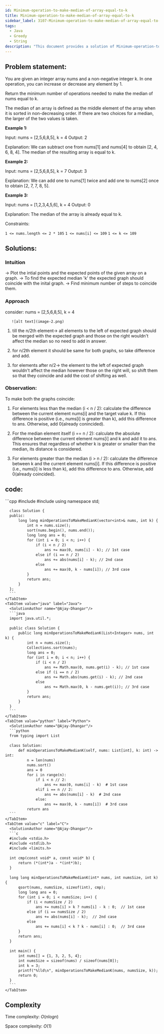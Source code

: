 ```yaml
---
id: Minimum-operation-to-make-median-of-array-equal-to-k
title: Minimum-operation-to-make-median-of-array-equal-to-k
sidebar_label: 3107-Minimum-operation-to-make-median-of-array-equal-to-k
tags:
  - Java
  - Greedy
  - String
description: "This document provides a solution of Minimum-operation-to-make-median-of-array-equal-to-k"
---
```


## Problem statement:

You are given an integer array nums and a non-negative integer k. In one operation, you can increase or decrease any element by 1.

Return the minimum number of operations needed to make the median of nums equal to k.

The median of an array is defined as the middle element of the array when it is sorted in non-decreasing order. If there are two choices for a median, the larger of the two values is taken.

**Example 1:**

Input: nums = [2,5,6,8,5], k = 4
Output: 2

Explanation:
We can subtract one from nums[1] and nums[4] to obtain [2, 4, 6, 8, 4]. The median of the resulting array is equal to k.

**Example 2:**

Input: nums = [2,5,6,8,5], k = 7
Output: 3

Explanation:
We can add one to nums[1] twice and add one to nums[2] once to obtain [2, 7, 7, 8, 5].

**Example 3:**

Input: nums = [1,2,3,4,5,6], k = 4
Output: 0

Explanation:
The median of the array is already equal to k.

Constraints:

`1 <= nums.length <= 2 * 105`
`1 <= nums[i] <= 109`
`1 <= k <= 109`

## Solutions:

### Intuition

-> Plot the intial points and the expected points of the given array on a graph.
-> To find the expected median 'k' the expected graph should coincide with the inital graph.
-> Find minimum number of steps to coincide them.

### Approach

consider: nums = [2,5,6,8,5], k = 4

       ![alt text](image-2.png)

1.  till the n/2th element-> all elements to the left of expected graph should be merged with the expected graph and those on the right wouldn't affect the median so no need to add in answer.

2.  for n/2th element it should be same for both graphs, so take difference and add.

3.  for elements after n/2-> the element to the left of expected graph wouldn't affect the median however those on the right will, so shift them so that they coincide and add the cost of shifting as well.

### Observation:

To make both the graphs coincide:

1. For elements less than the median (i < n / 2): calculate the difference between the current element nums[i] and the target value k. If this difference is positive (i.e., nums[i] is greater than k), add this difference to ans. Otherwise, add 0(already conincided).

2. For the median element itself (i == n / 2): calculate the absolute difference between the current element nums[i] and k and add it to ans. This ensures that regardless of whether k is greater or smaller than the median, its distance is considered.

3. For elements greater than the median (i > n / 2): calculate the difference between k and the current element nums[i]. If this difference is positive (i.e., nums[i] is less than k), add this difference to ans. Otherwise, add 0(already coincided).

## code:

<Tabs>
    <TabItem value="cpp" label="C++" default>
      <SolutionAuthor name="@Ajay-Dhangar"/>
      ```cpp
      #include <vector>
      #include <algorithm>
      using namespace std;

      class Solution {
      public:
          long long minOperationsToMakeMedianK(vector<int>& nums, int k) {
              int n = nums.size();
              sort(nums.begin(), nums.end());
              long long ans = 0;
              for (int i = 0; i < n; i++) {
                  if (i < n / 2)
                      ans += max(0, nums[i] - k); // 1st case
                  else if (i == n / 2)
                      ans += abs(nums[i] - k); // 2nd case
                  else
                      ans += max(0, k - nums[i]); // 3rd case
              }
              return ans;
          }
      };
      ```
    </TabItem>
    <TabItem value="java" label="Java">
      <SolutionAuthor name="@Ajay-Dhangar"/>
      ```java
      import java.util.*;

      public class Solution {
          public long minOperationsToMakeMedianK(List<Integer> nums, int k) {
              int n = nums.size();
              Collections.sort(nums);
              long ans = 0;
              for (int i = 0; i < n; i++) {
                  if (i < n / 2)
                      ans += Math.max(0, nums.get(i) - k); // 1st case
                  else if (i == n / 2)
                      ans += Math.abs(nums.get(i) - k); // 2nd case
                  else
                      ans += Math.max(0, k - nums.get(i)); // 3rd case
              }
              return ans;
          }
      }
      ```
    </TabItem>
    <TabItem value="python" label="Python">
      <SolutionAuthor name="@Ajay-Dhangar"/>
      ```python
      from typing import List

      class Solution:
          def minOperationsToMakeMedianK(self, nums: List[int], k: int) -> int:
              n = len(nums)
              nums.sort()
              ans = 0
              for i in range(n):
                  if i < n // 2:
                      ans += max(0, nums[i] - k)  # 1st case
                  elif i == n // 2:
                      ans += abs(nums[i] - k)  # 2nd case
                  else:
                      ans += max(0, k - nums[i])  # 3rd case
              return ans
      ```
    </TabItem>
    <TabItem value="c" label="C">
      <SolutionAuthor name="@Ajay-Dhangar"/>
      ```c
      #include <stdio.h>
      #include <stdlib.h>
      #include <limits.h>

      int cmp(const void* a, const void* b) {
          return (*(int*)a - *(int*)b);
      }

      long long minOperationsToMakeMedianK(int* nums, int numsSize, int k) {
          qsort(nums, numsSize, sizeof(int), cmp);
          long long ans = 0;
          for (int i = 0; i < numsSize; i++) {
              if (i < numsSize / 2)
                  ans += nums[i] > k ? nums[i] - k : 0;  // 1st case
              else if (i == numsSize / 2)
                  ans += abs(nums[i] - k);  // 2nd case
              else
                  ans += nums[i] < k ? k - nums[i] : 0;  // 3rd case
          }
          return ans;
      }

      int main() {
          int nums[] = {1, 3, 2, 5, 4};
          int numsSize = sizeof(nums) / sizeof(nums[0]);
          int k = 3;
          printf("%lld\n", minOperationsToMakeMedianK(nums, numsSize, k));
          return 0;
      }
      ```
    </TabItem>

</Tabs>

## Complexity

Time complexity: $O(nlogn)$

Space complexity: $O(1)$
